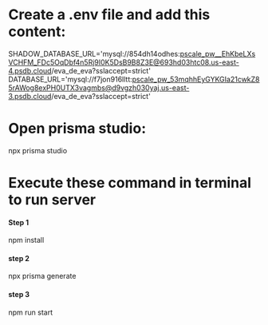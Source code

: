 # Create a .env file and add this content:
SHADOW_DATABASE_URL='mysql://854dh14odhes:pscale_pw__EhKbeLXsVCHFM_FDc5OqDbf4n5Rj9I0K5DsB9B8Z3E@693hd03htc08.us-east-4.psdb.cloud/eva_de_eva?sslaccept=strict'
DATABASE_URL='mysql://f7jon916lltt:pscale_pw_53mqhhEyGYKGIa21cwkZ85rAWog8exPH0UTX3vagmbs@d9vgzh030yaj.us-east-3.psdb.cloud/eva_de_eva?sslaccept=strict'

# Open prisma studio: 
npx prisma studio 

# Execute these command in terminal to run server
#### Step 1
npm install
#### step 2
npx prisma generate
#### step 3
npm run start
